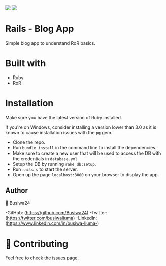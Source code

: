 ![](https://img.shields.io/badge/Microverse-blueviolet)
![](https://img.shields.io/badge/Ruby-red)

# Rails - Blog App
Simple blog app to understand RoR basics.

# Built with
  - Ruby
  - RoR

# Installation 
Make sure you have the latest version of Ruby installed.

If you're on Windows, consider installing a version lower than 3.0 as it is known to cause installation issues with the `pg` gem.
  - Clone the repo.
  - Run `bundle install` in the command line to install the dependencies.
  - Make sure to create a new user that will be used to access the DB with the credentials in `database.yml`.
  - Setup the DB by running `rake db:setup`.
  - Run `rails s` to start the server.
  - Open up the page `localhost:3000` on your browser to display the app.

## Author

👤 Busiwa24

-GitHub: (https://github.com/Busiwa24) 
-Twitter: (https://twitter.com/busiwaliuma)
-LinkedIn: (https://www.linkedin.com/in/busiwa-liuma-)


# 🤝 Contributing

Feel free to check the [issues page](https://github.com/Busiwa24/Blog-App/issues/).
